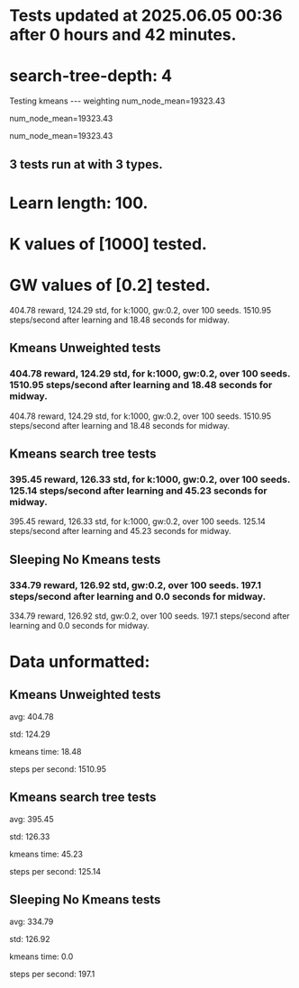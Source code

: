 # Tests updated at 2025.06.05 00:36 after 0 hours and 42 minutes.
# search-tree-depth: 4
Testing kmeans --- weighting
num_node_mean=19323.43

num_node_mean=19323.43

num_node_mean=19323.43

## 3 tests run at with 3 types.
# Learn length: 100.
# K values of [1000] tested.
# GW values of [0.2] tested.

404.78 reward, 124.29 std, for k:1000, gw:0.2, over 100 seeds.  1510.95 steps/second after learning and 18.48 seconds for midway.


## Kmeans Unweighted tests
### 404.78 reward, 124.29 std, for k:1000, gw:0.2, over 100 seeds.  1510.95 steps/second after learning and 18.48 seconds for midway.

404.78 reward, 124.29 std, for k:1000, gw:0.2, over 100 seeds.  1510.95 steps/second after learning and 18.48 seconds for midway.


## Kmeans search tree tests
### 395.45 reward, 126.33 std, for k:1000, gw:0.2, over 100 seeds.  125.14 steps/second after learning and 45.23 seconds for midway.

395.45 reward, 126.33 std, for k:1000, gw:0.2, over 100 seeds.  125.14 steps/second after learning and 45.23 seconds for midway.


## Sleeping No Kmeans tests
### 334.79 reward, 126.92 std, gw:0.2, over 100 seeds.  197.1 steps/second after learning and 0.0 seconds for midway.

334.79 reward, 126.92 std, gw:0.2, over 100 seeds.  197.1 steps/second after learning and 0.0 seconds for midway.


# Data unformatted:



## Kmeans Unweighted tests
avg:
404.78

std:
124.29

kmeans time:
18.48

steps per second:
1510.95

## Kmeans search tree tests
avg:
395.45

std:
126.33

kmeans time:
45.23

steps per second:
125.14

## Sleeping No Kmeans tests
avg:
334.79

std:
126.92

kmeans time:
0.0

steps per second:
197.1
